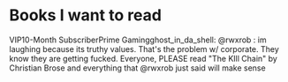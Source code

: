 # Books I want to read
VIP10-Month SubscriberPrime Gamingghost_in_da_shell: @rwxrob : im laughing because its truthy values. That's the problem w/ corporate. They know they are getting fucked. Everyone, PLEASE read "The KIll Chain" by Christian Brose and everything that @rwxrob just said will make sense

